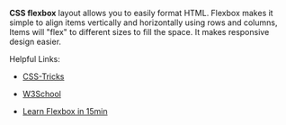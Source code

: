 
**CSS flexbox** layout allows you to easily format HTML.
Flexbox makes it simple to align items vertically and horizontally using rows and columns, Items will "flex" to different sizes to fill the space.
It makes responsive design easier.

Helpful Links: 

- [CSS-Tricks](https://css-tricks.com/snippets/css/a-guide-to-flexbox/)

- [W3School](https://www.w3schools.com/css/css3_flexbox.asp)

- [Learn Flexbox in 15min](https://www.youtube.com/watch?v=fYq5PXgSsbE&t=664s)




